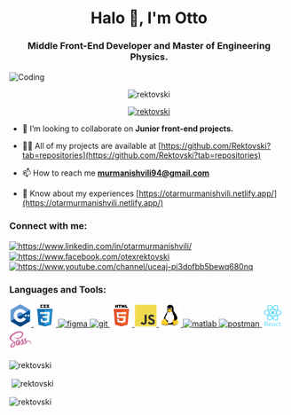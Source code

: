 <h1 align="center">Halo 👋, I'm Otto</h1>
<h3 align="center">Middle Front-End Developer and Master of Engineering Physics.</h3>
<div style={{width: "100%", margin: "0 auto"}}>
  <img align="center" alt="Coding" width="400" src="https://otarmurmanishviliold.netlify.app/static/media/background.acb0670f6b2b9677df22.webp">
</div>

<p align="center"> <img src="https://komarev.com/ghpvc/?username=rektovski&label=Profile%20views&color=0e75b6&style=flat" alt="rektovski" /> </p>

<p align="center"> <a href="https://github.com/ryo-ma/github-profile-trophy"><img src="https://github-profile-trophy.vercel.app/?username=rektovski" alt="rektovski" /></a> </p>

- 👯 I’m looking to collaborate on **Junior front-end projects.**

- 👨‍💻 All of my projects are available at [https://github.com/Rektovski?tab=repositories](https://github.com/Rektovski?tab=repositories)

- 📫 How to reach me **murmanishvili94@gmail.com**

- 📄 Know about my experiences [https://otarmurmanishvili.netlify.app/](https://otarmurmanishvili.netlify.app/)

<h3 align="left">Connect with me:</h3>
<p align="left">
<a href="https://linkedin.com/in/https://www.linkedin.com/in/otarmurmanishvili/" target="blank"><img align="center" src="https://raw.githubusercontent.com/rahuldkjain/github-profile-readme-generator/master/src/images/icons/Social/linked-in-alt.svg" alt="https://www.linkedin.com/in/otarmurmanishvili/" height="30" width="40" /></a>
<a href="https://fb.com/https://www.facebook.com/otexrektovski" target="blank"><img align="center" src="https://raw.githubusercontent.com/rahuldkjain/github-profile-readme-generator/master/src/images/icons/Social/facebook.svg" alt="https://www.facebook.com/otexrektovski" height="30" width="40" /></a>
<a href="https://www.youtube.com/c/https://www.youtube.com/channel/uceaj-pi3dofbb5bewq680nq" target="blank"><img align="center" src="https://raw.githubusercontent.com/rahuldkjain/github-profile-readme-generator/master/src/images/icons/Social/youtube.svg" alt="https://www.youtube.com/channel/uceaj-pi3dofbb5bewq680nq" height="30" width="40" /></a>
</p>

<h3 align="left">Languages and Tools:</h3>
<p align="left"> <a href="https://www.w3schools.com/cpp/" target="_blank" rel="noreferrer"> <img src="https://raw.githubusercontent.com/devicons/devicon/master/icons/cplusplus/cplusplus-original.svg" alt="cplusplus" width="40" height="40"/> </a> <a href="https://www.w3schools.com/css/" target="_blank" rel="noreferrer"> <img src="https://raw.githubusercontent.com/devicons/devicon/master/icons/css3/css3-original-wordmark.svg" alt="css3" width="40" height="40"/> </a> <a href="https://www.figma.com/" target="_blank" rel="noreferrer"> <img src="https://www.vectorlogo.zone/logos/figma/figma-icon.svg" alt="figma" width="40" height="40"/> </a> <a href="https://git-scm.com/" target="_blank" rel="noreferrer"> <img src="https://www.vectorlogo.zone/logos/git-scm/git-scm-icon.svg" alt="git" width="40" height="40"/> </a> <a href="https://www.w3.org/html/" target="_blank" rel="noreferrer"> <img src="https://raw.githubusercontent.com/devicons/devicon/master/icons/html5/html5-original-wordmark.svg" alt="html5" width="40" height="40"/> </a> <a href="https://developer.mozilla.org/en-US/docs/Web/JavaScript" target="_blank" rel="noreferrer"> <img src="https://raw.githubusercontent.com/devicons/devicon/master/icons/javascript/javascript-original.svg" alt="javascript" width="40" height="40"/> </a> <a href="https://www.linux.org/" target="_blank" rel="noreferrer"> <img src="https://raw.githubusercontent.com/devicons/devicon/master/icons/linux/linux-original.svg" alt="linux" width="40" height="40"/> </a> <a href="https://www.mathworks.com/" target="_blank" rel="noreferrer"> <img src="https://upload.wikimedia.org/wikipedia/commons/2/21/Matlab_Logo.png" alt="matlab" width="40" height="40"/> </a> <a href="https://postman.com" target="_blank" rel="noreferrer"> <img src="https://www.vectorlogo.zone/logos/getpostman/getpostman-icon.svg" alt="postman" width="40" height="40"/> </a> <a href="https://reactjs.org/" target="_blank" rel="noreferrer"> <img src="https://raw.githubusercontent.com/devicons/devicon/master/icons/react/react-original-wordmark.svg" alt="react" width="40" height="40"/> </a> <a href="https://sass-lang.com" target="_blank" rel="noreferrer"> <img src="https://raw.githubusercontent.com/devicons/devicon/master/icons/sass/sass-original.svg" alt="sass" width="40" height="40"/> </a> </p>

<p><img align="center" src="https://github-readme-stats.vercel.app/api/top-langs?username=rektovski&show_icons=true&locale=en&layout=compact" alt="rektovski" /></p>

<p>&nbsp;<img align="center" src="https://github-readme-stats.vercel.app/api?username=rektovski&show_icons=true&locale=en" alt="rektovski" /></p>

<p><img align="center" src="https://github-readme-streak-stats.herokuapp.com/?user=rektovski&" alt="rektovski" /></p>
